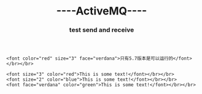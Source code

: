 <html>
  <header>
  <h1>----ActiveMQ----</h1>
  <h3>test send and receive</h3>
  </header>
  <body>
    
    <font color="red" size="3" face="verdana">只有5.7版本是可以运行的</font></br></br>
    
    <font size="3" color="red">This is some text!</font></br></br>
    <font size="2" color="blue">This is some text!</font></br></br>
    <font face="verdana" color="green">This is some text!</font></br></br>
  </body>
</html>
